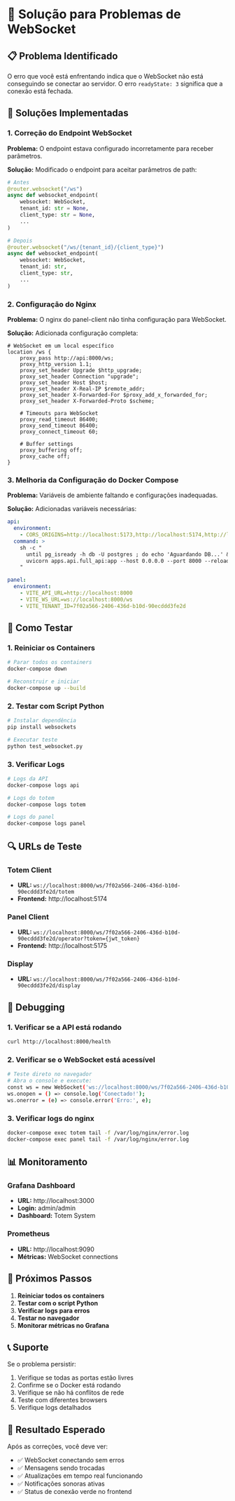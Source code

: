 # 🔌 Solução para Problemas de WebSocket

## 📋 Problema Identificado

O erro que você está enfrentando indica que o WebSocket não está conseguindo se conectar ao servidor. O erro `readyState: 3` significa que a conexão está fechada.

## 🔧 Soluções Implementadas

### 1. **Correção do Endpoint WebSocket**

**Problema:** O endpoint estava configurado incorretamente para receber parâmetros.

**Solução:** Modificado o endpoint para aceitar parâmetros de path:

```python
# Antes
@router.websocket("/ws")
async def websocket_endpoint(
    websocket: WebSocket,
    tenant_id: str = None,
    client_type: str = None,
    ...
)

# Depois
@router.websocket("/ws/{tenant_id}/{client_type}")
async def websocket_endpoint(
    websocket: WebSocket,
    tenant_id: str,
    client_type: str,
    ...
)
```

### 2. **Configuração do Nginx**

**Problema:** O nginx do panel-client não tinha configuração para WebSocket.

**Solução:** Adicionada configuração completa:

```nginx
# WebSocket em um local específico
location /ws {
    proxy_pass http://api:8000/ws;
    proxy_http_version 1.1;
    proxy_set_header Upgrade $http_upgrade;
    proxy_set_header Connection "upgrade";
    proxy_set_header Host $host;
    proxy_set_header X-Real-IP $remote_addr;
    proxy_set_header X-Forwarded-For $proxy_add_x_forwarded_for;
    proxy_set_header X-Forwarded-Proto $scheme;
    
    # Timeouts para WebSocket
    proxy_read_timeout 86400;
    proxy_send_timeout 86400;
    proxy_connect_timeout 60;
    
    # Buffer settings
    proxy_buffering off;
    proxy_cache off;
}
```

### 3. **Melhoria da Configuração do Docker Compose**

**Problema:** Variáveis de ambiente faltando e configurações inadequadas.

**Solução:** Adicionadas variáveis necessárias:

```yaml
api:
  environment:
    - CORS_ORIGINS=http://localhost:5173,http://localhost:5174,http://localhost:5175,http://localhost:3000
  command: >
    sh -c "
      until pg_isready -h db -U postgres ; do echo 'Aguardando DB...' && sleep 2 ; done &&
      uvicorn apps.api.full_api:app --host 0.0.0.0 --port 8000 --reload
    "

panel:
  environment:
    - VITE_API_URL=http://localhost:8000
    - VITE_WS_URL=ws://localhost:8000/ws
    - VITE_TENANT_ID=7f02a566-2406-436d-b10d-90ecddd3fe2d
```

## 🧪 Como Testar

### 1. **Reiniciar os Containers**

```bash
# Parar todos os containers
docker-compose down

# Reconstruir e iniciar
docker-compose up --build
```

### 2. **Testar com Script Python**

```bash
# Instalar dependência
pip install websockets

# Executar teste
python test_websocket.py
```

### 3. **Verificar Logs**

```bash
# Logs da API
docker-compose logs api

# Logs do totem
docker-compose logs totem

# Logs do panel
docker-compose logs panel
```

## 🔍 URLs de Teste

### **Totem Client**
- **URL:** `ws://localhost:8000/ws/7f02a566-2406-436d-b10d-90ecddd3fe2d/totem`
- **Frontend:** http://localhost:5174

### **Panel Client**
- **URL:** `ws://localhost:8000/ws/7f02a566-2406-436d-b10d-90ecddd3fe2d/operator?token={jwt_token}`
- **Frontend:** http://localhost:5175

### **Display**
- **URL:** `ws://localhost:8000/ws/7f02a566-2406-436d-b10d-90ecddd3fe2d/display`

## 🐛 Debugging

### 1. **Verificar se a API está rodando**

```bash
curl http://localhost:8000/health
```

### 2. **Verificar se o WebSocket está acessível**

```bash
# Teste direto no navegador
# Abra o console e execute:
const ws = new WebSocket('ws://localhost:8000/ws/7f02a566-2406-436d-b10d-90ecddd3fe2d/totem');
ws.onopen = () => console.log('Conectado!');
ws.onerror = (e) => console.error('Erro:', e);
```

### 3. **Verificar logs do nginx**

```bash
docker-compose exec totem tail -f /var/log/nginx/error.log
docker-compose exec panel tail -f /var/log/nginx/error.log
```

## 📊 Monitoramento

### **Grafana Dashboard**
- **URL:** http://localhost:3000
- **Login:** admin/admin
- **Dashboard:** Totem System

### **Prometheus**
- **URL:** http://localhost:9090
- **Métricas:** WebSocket connections

## 🔄 Próximos Passos

1. **Reiniciar todos os containers**
2. **Testar com o script Python**
3. **Verificar logs para erros**
4. **Testar no navegador**
5. **Monitorar métricas no Grafana**

## 📞 Suporte

Se o problema persistir:

1. Verifique se todas as portas estão livres
2. Confirme se o Docker está rodando
3. Verifique se não há conflitos de rede
4. Teste com diferentes browsers
5. Verifique logs detalhados

## 🎯 Resultado Esperado

Após as correções, você deve ver:

- ✅ WebSocket conectando sem erros
- ✅ Mensagens sendo trocadas
- ✅ Atualizações em tempo real funcionando
- ✅ Notificações sonoras ativas
- ✅ Status de conexão verde no frontend 